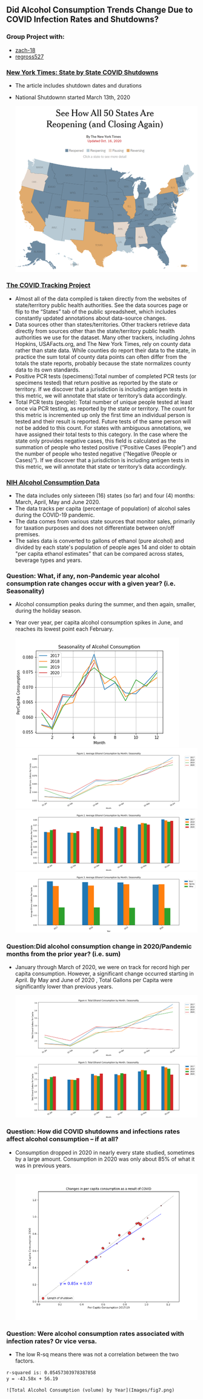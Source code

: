 <!-- # data-clean-analyze-present -->

## **Did Alcohol Consumption Trends Change Due to COVID Infection Rates and Shutdowns?**

### **Group Project with:**
- [zach-18](https://github.com/zach-18)
- [regross527](https://github.com/regross527)
### **[New York Times: State by State COVID Shutdowns](https://www.nytimes.com/interactive/2020/us/states-reopen-map-coronavirus.html)**
* The article includes shutdown dates and durations
* National Shutdownn started March 13th, 2020

    ![New York Times: See How All 50 States Are Reopening (and Closing Again) ](Images/nytimes_covid_shutdown_map.png)

<!-- #### The COVID Tracking Project -->
### **[The COVID Tracking Project](https://covidtracking.com/data)**
* Almost all of the data compiled is taken directly from the websites of state/territory public health authorities. See the data sources page or flip to the “States” tab of the public spreadsheet, which includes constantly updated annotations about data-source changes.
* Data sources other than states/territories. Other trackers retrieve data directly from sources other than the state/territory public health authorities we use for the dataset. Many other trackers, including Johns Hopkins, USAFacts.org, and The New York Times, rely on county data rather than state data. While counties do report their data to the state, in practice the sum total of county data points can often differ from the totals the state reports, probably because the state normalizes county data to its own standards.
* Positive PCR tests (specimens):Total number of completed PCR tests (or specimens tested) that return positive as reported by the state or territory. If we discover that a jurisdiction is including antigen tests in this metric, we will annotate that state or territory’s data accordingly.
* Total PCR tests (people): Total number of unique people tested at least once via PCR testing, as reported by the state or territory. The count for this metric is incremented up only the first time an individual person is tested and their result is reported. Future tests of the same person will not be added to this count. For states with ambiguous annotations, we have assigned their total tests to this category. In the case where the state only provides negative cases, this field is calculated as the summation of people who tested positive (“Positive Cases (People”) and the number of people who tested negative (“Negative (People or Cases)”). If we discover that a jurisdiction is including antigen tests in this metric, we will annotate that state or territory’s data accordingly.

### **[NIH Alcohol Consumption Data](https://pubs.niaaa.nih.gov/publications/surveillance-covid-19/COVSALES.htm)**

* The data includes only sixteeen (16) states (so far) and four (4) months: March, April, May and June 2020. 
* The data tracks per capita (percentage of population) of alcohol sales during the COVID-19 pandemic.
* The data comes from various state sources that monitor sales, primarily for taxation purposes and does not differentiate between on/off premises. 
* The sales data is converted to gallons of ethanol (pure alcohol) and divided by each state's population of people ages 14 and older to obtain "per capita ethanol estimates" that can be compared across states, beverage types and years. 

### **Question: What, if any, non-Pandemic year alcohol consumption rate changes occur with a given year? (i.e. Seasonality)**
* Alcohol consumption peaks during the summer, and then again, smaller, during the holiday season.
* Year over year, per capita  alcohol consumption spikes in June, and reaches its lowest point each February.

    ![Average Alcohol Consumption (per capita) by Year](Images/vis1season.png)
    ![Average Alcohol Consumption (per capita) by Year](Images/fig1.png)
    ![Average Alcohol Consumption (per capita) by Year](Images/fig2.png)
    ![Average Alcohol Consumption (per capita) by Year](Images/fig3.png)

### **Question:Did alcohol consumption change in 2020/Pandemic months from the prior year? (i.e. sum)**
* January through March of 2020, we were on track for record high per capita consumption.  However, a significant change occurred starting in April.  By May and June of 2020 , Total Gallons per Capita were significantly lower than previous years.

    ![Total Alcohol Consumption (volume) by Year](Images/fig4.png)
    ![Total Alcohol Consumption (volume) by Year](Images/fig5.png)

### **Question: How did COVID shutdowns and infections rates affect alcohol consumption – if at all?**
* Consumption dropped in 2020 in nearly every state studied, sometimes by a large amount. Consumption in 2020 was only about 85% of what it was in previous years.

    ![Total Alcohol Consumption (volume) by Year](Images/fig6.png)
### **Question: Were alcohol consumption rates associated with infection rates? Or vice versa.**
* The low R-sq means there was not a correlation between the two factors.
```
r-squared is: 0.05457303978387858 
y = -43.58x + 56.19
```
    ![Total Alcohol Consumption (volume) by Year](Images/fig7.png)
 

